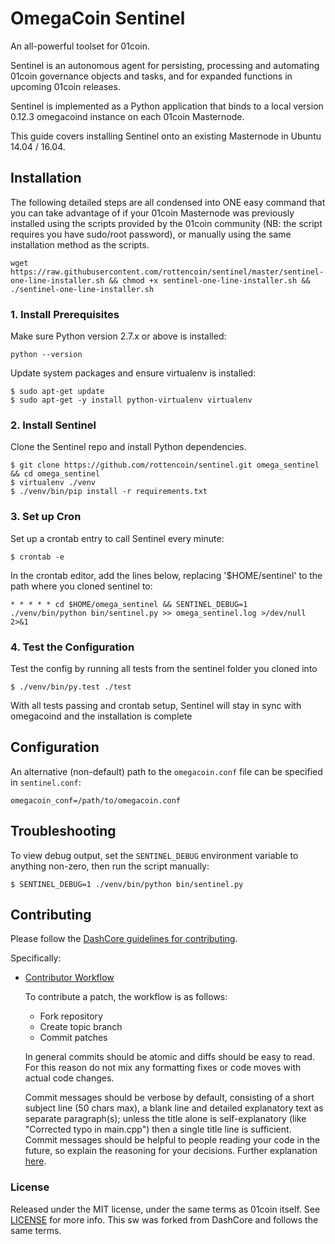 # OmegaCoin Sentinel

An all-powerful toolset for 01coin.

Sentinel is an autonomous agent for persisting, processing and automating 01coin governance objects and tasks, and for expanded functions in upcoming 01coin releases.

Sentinel is implemented as a Python application that binds to a local version 0.12.3 omegacoind instance on each 01coin Masternode.

This guide covers installing Sentinel onto an existing Masternode in Ubuntu 14.04 / 16.04.

## Installation

The following detailed steps are all condensed into ONE easy command that you can take advantage of if your 01coin Masternode was  previously installed using the scripts provided by the 01coin community (NB: the script requires you have sudo/root password), or manually using the same installation method as the scripts.

    wget https://raw.githubusercontent.com/rottencoin/sentinel/master/sentinel-one-line-installer.sh && chmod +x sentinel-one-line-installer.sh && ./sentinel-one-line-installer.sh

### 1. Install Prerequisites

Make sure Python version 2.7.x or above is installed:

    python --version

Update system packages and ensure virtualenv is installed:

    $ sudo apt-get update
    $ sudo apt-get -y install python-virtualenv virtualenv


### 2. Install Sentinel

Clone the Sentinel repo and install Python dependencies.
    
    $ git clone https://github.com/rottencoin/sentinel.git omega_sentinel && cd omega_sentinel
    $ virtualenv ./venv
    $ ./venv/bin/pip install -r requirements.txt

### 3. Set up Cron

Set up a crontab entry to call Sentinel every minute:

    $ crontab -e

In the crontab editor, add the lines below, replacing '$HOME/sentinel' to the path where you cloned sentinel to:

    * * * * * cd $HOME/omega_sentinel && SENTINEL_DEBUG=1 ./venv/bin/python bin/sentinel.py >> omega_sentinel.log >/dev/null 2>&1

### 4. Test the Configuration

Test the config by running all tests from the sentinel folder you cloned into

    $ ./venv/bin/py.test ./test

With all tests passing and crontab setup, Sentinel will stay in sync with omegacoind and the installation is complete

## Configuration

An alternative (non-default) path to the `omegacoin.conf` file can be specified in `sentinel.conf`:

    omegacoin_conf=/path/to/omegacoin.conf

## Troubleshooting

To view debug output, set the `SENTINEL_DEBUG` environment variable to anything non-zero, then run the script manually:

    $ SENTINEL_DEBUG=1 ./venv/bin/python bin/sentinel.py

## Contributing

Please follow the [DashCore guidelines for contributing](https://github.com/dashpay/dash/blob/master/CONTRIBUTING.md).

Specifically:

* [Contributor Workflow](https://github.com/dashpay/dash/blob/master/CONTRIBUTING.md#contributor-workflow)

    To contribute a patch, the workflow is as follows:

    * Fork repository
    * Create topic branch
    * Commit patches

    In general commits should be atomic and diffs should be easy to read. For this reason do not mix any formatting fixes or code moves with actual code changes.

    Commit messages should be verbose by default, consisting of a short subject line (50 chars max), a blank line and detailed explanatory text as separate paragraph(s); unless the title alone is self-explanatory (like "Corrected typo in main.cpp") then a single title line is sufficient. Commit messages should be helpful to people reading your code in the future, so explain the reasoning for your decisions. Further explanation [here](http://chris.beams.io/posts/git-commit/).

### License

Released under the MIT license, under the same terms as 01coin itself. See [LICENSE](LICENSE) for more info.
This sw was forked from DashCore and follows the same terms.
